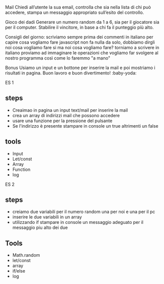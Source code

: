 
Mail Chiedi all’utente la sua email, controlla che sia nella lista di chi può accedere,
stampa un messaggio appropriato sull’esito del controllo.

Gioco dei dadi
Generare un numero random da 1 a 6, sia per il giocatore sia per il computer. Stabilire il vincitore, in base a chi fa il punteggio più alto.

Consigli del giorno:
scriviamo sempre prima dei commenti in italiano per capire cosa vogliamo fare javascript non fa nulla da solo, dobbiamo dirgli noi cosa vogliamo fare si ma noi cosa vogliamo fare? torniamo a scrivere in italiano
proviamo ad immaginare le operazioni che vogliamo far svolgere al nostro programma così come lo faremmo "a mano"


Bonus
Usiamo un input e un bottone per inserire la mail e poi mostriamo i risultati in pagina.
Buon lavoro e buon divertimento! :baby-yoda:

ES 1

## steps
- Creaimao in pagina un input text/mail per inserire la mail
- crea un array di indirizzi mail che possono accedere
- usare una funzione per la pressione del pulsante
- Se l'indirizzo è presente stampare in console un true altrimenti un false


## tools
- Input
- Let/const
- Array
- Function
- log


ES 2

## steps
- creiamo due variabili per il numero random una per noi e una per il pc
- inserire le due variabili in un array
- utilizzando if stampare in console un messaggio adeguato per il messaggio piu alto dei due

## Tools
- Math.random
- let/const
- array
- if/else
- log

